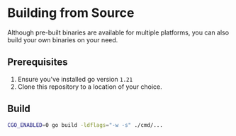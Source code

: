 # Building from Source

Although pre-built binaries are available for multiple platforms, you can also build your own binaries on your need.

## Prerequisites

1. Ensure you've installed go version `1.21`
2. Clone this repository to a location of your choice.

## Build

```bash
CGO_ENABLED=0 go build -ldflags="-w -s" ./cmd/...
```
